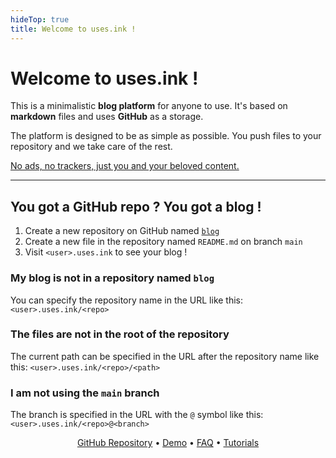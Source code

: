 ```yaml
---
hideTop: true
title: Welcome to uses.ink !
---
```


<h1 id="no-anchor">Welcome to uses.ink !</h1>

This is a minimalistic **blog platform** for anyone to use. It's based on **markdown** files and uses **GitHub** as a storage.

The platform is designed to be as simple as possible. You push files to your repository and we take care of the rest.

<ins>No ads, no trackers, just you and your beloved content.</ins>

---

## You got a GitHub repo ? You got a blog !

1. Create a new repository on GitHub named [`blog`](github.com/new?name=blog)
2. Create a new file in the repository named `README.md` on branch `main`
3. Visit `<user>.uses.ink` to see your blog !

### My blog is not in a repository named `blog`

You can specify the repository name in the URL like this: `<user>.uses.ink/<repo>`

### The files are not in the root of the repository

The current path can be specified in the URL after the repository name like this: `<user>.uses.ink/<repo>/<path>`

### I am not using the `main` branch

The branch is specified in the URL with the `@` symbol like this: `<user>.uses.ink/<repo>@<branch>`

<p align="center">
    <a href="https://github.com/uses-ink/uses.ink">GitHub Repository</a> • <a href="https://cestef.uses.ink">Demo</a> • <a href="/faq.md">FAQ</a> • <a href="/tutorials.md">Tutorials</a>
</p>
